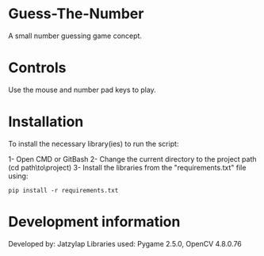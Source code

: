 # Guess-The-Number
A small number guessing game concept.

# Controls
Use the mouse and number pad keys to play.

# Installation
To install the necessary library(ies) to run the script:

1- Open CMD or GitBash
2- Change the current directory to the project path (cd path\to\project)
3- Install the libraries from the "requirements.txt" file using:
  ```
  pip install -r requirements.txt
  ```


# Development information
Developed by: Jatzylap
Libraries used: Pygame 2.5.0, OpenCV 4.8.0.76
